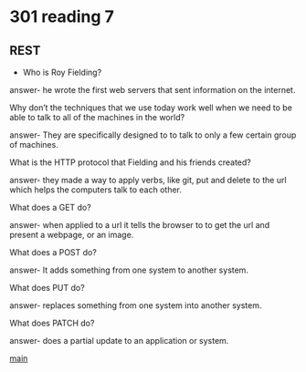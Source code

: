 # 301 reading 7

## REST

- Who is Roy Fielding?

answer- he wrote the first web servers that sent information on the internet.

Why don’t the techniques that we use today
work well when we need to be able to talk to all of the machines in the world?

answer- They are specifically designed to to talk to only a few certain group of machines.

What is the HTTP protocol that Fielding and his friends created?

answer- they made a way to apply verbs, like git, put and delete to the url which helps the computers talk to each other.

What does a GET do?

answer- when applied to a url it tells the browser to to get the url and present a webpage, or an image.

What does a POST do?

answer- It adds something from one system to another system. 

What does PUT do?

answer- replaces something from one system into another system.

What does PATCH do?

answer- does a partial update to an application or system.

[main](README.md)

